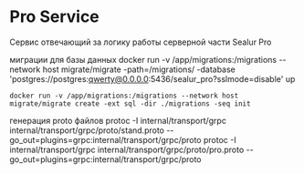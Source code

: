# Pro Service

Сервис отвечающий за логику работы серверной части Sealur Pro

миграции для базы данных
    docker run -v /app/migrations:/migrations --network host migrate/migrate -path=/migrations/ -database 'postgres://postgres:qwerty@0.0.0.0:5436/sealur_pro?sslmode=disable' up

    docker run -v /app/migrations:/migrations --network host migrate/migrate create -ext sql -dir ./migrations -seq init

генерация proto файлов
    protoc -I internal/transport/grpc internal/transport/grpc/proto/stand.proto --go_out=plugins=grpc:internal/transport/grpc/proto
    protoc -I internal/transport/grpc internal/transport/grpc/proto/pro.proto --go_out=plugins=grpc:internal/transport/grpc/proto
